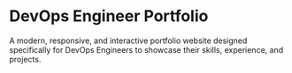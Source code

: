 # DevOps Engineer Portfolio

A modern, responsive, and interactive portfolio website designed specifically for DevOps Engineers to showcase their skills, experience, and projects.